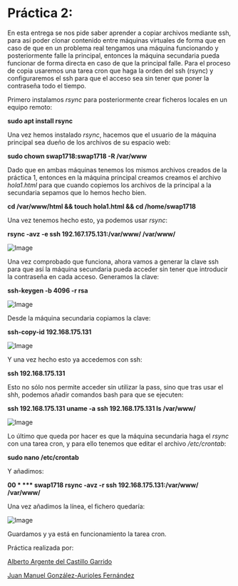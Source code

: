 # Práctica 2:

En esta entrega se nos pide saber aprender a copiar archivos mediante ssh,
para así poder clonar contenido entre máquinas virtuales de forma que en caso
de que en un problema real tengamos una máquina funcionando y posteriormente
falle la principal, entonces la máquina secundaria pueda funcionar de forma
directa en caso de que la principal falle. Para el proceso de copia usaremos
una tarea cron que haga la orden del ssh (rsync) y configuraremos el ssh para
que el acceso sea sin tener que poner la contraseña todo el tiempo.


Primero instalamos *rsync* para posteriormente crear ficheros locales en un
equipo remoto:

**sudo apt install rsync**

Una vez hemos instalado *rsync*, hacemos que el usuario de la máquina principal
sea dueño de los archivos de su espacio web:

**sudo chown swap1718:swap1718 -R /var/www**

Dado que en ambas máquinas tenemos los mismos archivos creados de la práctica 1,
entonces en la máquina principal creamos creamos el archivo *hola1.html* para
que cuando copiemos los archivos de la principal a la secundaria sepamos que lo
hemos hecho bien.

**cd /var/www/html && touch hola1.html && cd /home/swap1718**

Una vez tenemos hecho esto, ya podemos usar *rsync*:

**rsync -avz -e ssh 192.167.175.131:/var/www/ /var/www/**

![Image](https://github.com/Juanmagaf/SWAP/blob/master/Prácticas/P2/usorsync.PNG)

Una vez comprobado que funciona, ahora vamos a generar la clave ssh para que así
la máquina secundaria pueda acceder sin tener que introducir la contraseña en
cada acceso. Generamos la clave:

**ssh-keygen -b 4096 -r rsa**

![Image](https://github.com/Juanmagaf/SWAP/blob/master/Pr%C3%A1cticas/P2/keygen2.PNG)

Desde la máquina secundaria copiamos la clave:

**ssh-copy-id 192.168.175.131**

![Image](https://github.com/Juanmagaf/SWAP/blob/master/Pr%C3%A1cticas/P2/pswcopiada.PNG)

Y una vez hecho esto ya accedemos con ssh:

**ssh 192.168.175.131**

Esto no sólo nos permite acceder sin utilizar la pass, sino que tras usar el shh,
podemos añadir comandos bash para que se ejecuten:

**ssh 192.168.175.131 uname -a**
**ssh 192.168.175.131 ls /var/www/**

![Image](https://github.com/Juanmagaf/SWAP/blob/master/Pr%C3%A1cticas/P2/sshcomandos.PNG)

Lo último que queda por hacer es que la máquina secundaria haga el *rsync* con
una tarea cron, y para ello tenemos que editar el archivo */etc/crontab*:

**sudo nano /etc/crontab**

Y añadimos:

**00 * *** swap1718 rsync -avz -r ssh 192.168.175.131:/var/www/ /var/www/**

Una vez añadimos la línea, el fichero quedaría:

![Image](https://github.com/Juanmagaf/SWAP/blob/master/Pr%C3%A1cticas/P2/crontab.PNG)


Guardamos y ya está en funcionamiento la tarea cron.


Práctica realizada por:

[Alberto Argente del Castillo Garrido](https://github.com/AlArgente/SWAP)

[Juan Manuel González-Aurioles Fernández](https://github.com/Juanmagaf/SWAP)
